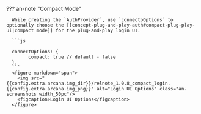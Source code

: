 ??? an-note "Compact Mode"

      While creating the `AuthProvider`, use `connectoOptions` to optionally choose the [[concept-plug-and-play-auth#compact-plug-play-ui|compact mode]] for the plug-and-play login UI.

      ```js

      connectOptions: {
            compact: true // default - false
      },
      ```
      <figure markdown="span">
        <img src="{{config.extra.arcana.img_dir}}/relnote_1.0.8_compact_login.{{config.extra.arcana.img_png}}" alt="Login UI Options" class="an-screenshots width_50pc"/>
        <figcaption>Login UI Options</figcaption>
      </figure>